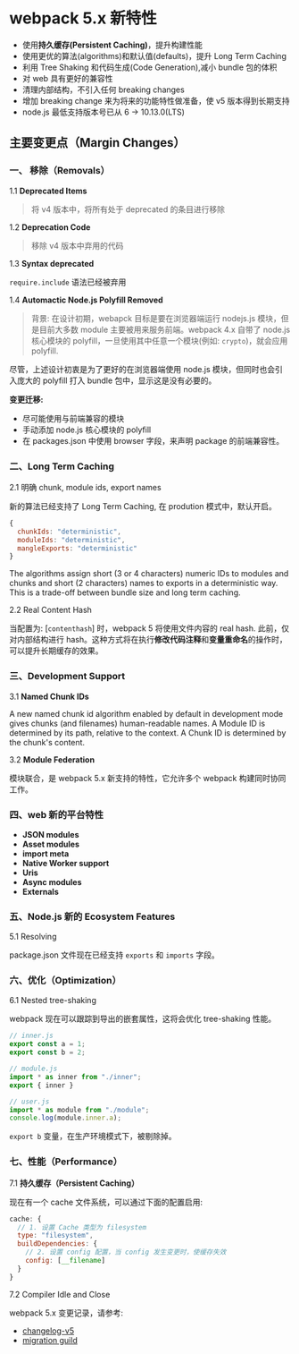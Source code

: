 # webpack 5.x 新特性

- 使用**持久缓存(Persistent Caching)**，提升构建性能
- 使用更优的算法(algorithms)和默认值(defaults)，提升 Long Term Caching
- 利用 Tree Shaking 和代码生成(Code Generation),减小 bundle 包的体积
- 对 web 具有更好的兼容性
- 清理内部结构，不引入任何 breaking changes
- 增加 breaking change 来为将来的功能特性做准备，使 v5 版本得到长期支持
- node.js 最低支持版本号已从 6 -> 10.13.0(LTS)



## 主要变更点（Margin Changes）

### 一、 移除（Removals）

1.1 **Deprecated Items**

> 将 v4 版本中，将所有处于 deprecated 的条目进行移除

1.2 **Deprecation Code**

> 移除 v4 版本中弃用的代码

1.3 **Syntax deprecated**

`require.include` 语法已经被弃用

1.4 **Automactic Node.js Polyfill Removed**

> 背景: 在设计初期，webapck 目标是要在浏览器端运行 nodejs.js 模块，但是目前大多数 module 主要被用来服务前端。webpack 4.x 自带了 node.js 核心模块的 polyfill，一旦使用其中任意一个模块(例如: `crypto`)，就会应用 polyfill.

尽管，上述设计初衷是为了更好的在浏览器端使用 node.js 模块，但同时也会引入庞大的 polyfill 打入 bundle 包中，显示这是没有必要的。

**变更迁移:**

- 尽可能使用与前端兼容的模块
- 手动添加 node.js 核心模块的 polyfill
- 在 packages.json 中使用 browser 字段，来声明 package 的前端兼容性。
### 二、Long Term Caching

2.1 明确 chunk, module ids, export names

新的算法已经支持了 Long Term Caching, 在 prodution 模式中，默认开启。

```js
{
  chunkIds: "deterministic",
  moduleIds: "deterministic",
  mangleExports: "deterministic"
}
```

The algorithms assign short (3 or 4 characters) numeric IDs to modules and chunks and short (2 characters) names to exports in a deterministic way. This is a trade-off between bundle size and long term caching.


2.2 Real Content Hash

当配置为: [`contenthash`] 时，webpack 5 将使用文件内容的 real hash. 此前，仅对内部结构进行 hash。这种方式将在执行**修改代码注释**和**变量重命名**的操作时，可以提升长期缓存的效果。


### 三、Development Support

3.1 **Named Chunk IDs**

A new named chunk id algorithm enabled by default in development mode gives chunks (and filenames) human-readable names. A Module ID is determined by its path, relative to the context. A Chunk ID is determined by the chunk's content.

3.2 **Module Federation**

模块联合，是 webpack 5.x 新支持的特性，它允许多个 webpack 构建同时协同工作。

### 四、web 新的平台特性

- **JSON modules**
- **Asset modules**
- **import meta**
- **Native Worker support**
- **Uris**
- **Async modules**
- **Externals**


### 五、Node.js 新的 Ecosystem Features

5.1 Resolving

package.json 文件现在已经支持 `exports` 和 `imports` 字段。


### 六、优化（Optimization）


6.1 Nested tree-shaking

webpack 现在可以跟踪到导出的嵌套属性，这将会优化 tree-shaking 性能。

```js
// inner.js
export const a = 1;
export const b = 2;

// module.js
import * as inner from "./inner";
export { inner }

// user.js
import * as module from "./module";
console.log(module.inner.a);
```

`export b` 变量，在生产环境模式下，被剔除掉。



### 七、性能（Performance）

7.1 **持久缓存（Persistent Caching）**

现在有一个 cache 文件系统，可以通过下面的配置启用:

```js
cache: {
  // 1. 设置 Cache 类型为 filesystem
  type: "filesystem",
  buildDependencies: {
    // 2. 设置 config 配置，当 config 发生变更时，使缓存失效
    config: [__filename]
  }
}
```

7.2 Compiler Idle and Close




webpack 5.x 变更记录，请参考: 

- [changelog-v5](https://github.com/webpack/changelog-v5/blob/master/README.md)
- [migration guild](https://github.com/webpack/changelog-v5/blob/master/MIGRATION%20GUIDE.md)